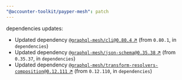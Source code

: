 ```yaml
---
"@accounter-toolkit/payper-mesh": patch
---
```

dependencies updates:
  - Updated dependency [`@graphql-mesh/cli@0.80.4` ↗︎](https://www.npmjs.com/package/@graphql-mesh/cli/v/0.80.4) (from `0.80.1`, in `dependencies`)
  - Updated dependency [`@graphql-mesh/json-schema@0.35.38` ↗︎](https://www.npmjs.com/package/@graphql-mesh/json-schema/v/0.35.38) (from `0.35.37`, in `dependencies`)
  - Updated dependency [`@graphql-mesh/transform-resolvers-composition@0.12.111` ↗︎](https://www.npmjs.com/package/@graphql-mesh/transform-resolvers-composition/v/0.12.111) (from `0.12.110`, in `dependencies`)
